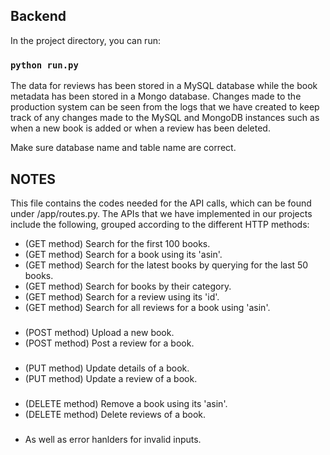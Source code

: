 ## Backend

In the project directory, you can run:

### `python run.py`

The data for reviews has been stored in a MySQL database while the book metadata has been stored in a Mongo database. Changes made to the production system can be seen from the logs that we have created to keep track of any changes made to the MySQL and MongoDB instances such as when a new book is added or when a review has been deleted.

Make sure database name and table name are correct.

## NOTES

This file contains the codes needed for the API calls, which can be found under /app/routes.py. The APIs that we have implemented in our projects include the following, grouped according to the different HTTP methods:

- (GET method) Search for the first 100 books.
- (GET method) Search for a book using its 'asin'.
- (GET method) Search for the latest books by querying for the last 50 books.
- (GET method) Search for books by their category.
- (GET method) Search for a review using its 'id'.
- (GET method) Search for all reviews for a book using 'asin'.
###
- (POST method) Upload a new book.
- (POST method) Post a review for a book.
###
- (PUT method) Update details of a book.
- (PUT method) Update a review of a book.
###
- (DELETE method) Remove a book using its 'asin'.
- (DELETE method) Delete reviews of a book.
###
- As well as error hanlders for invalid inputs.
